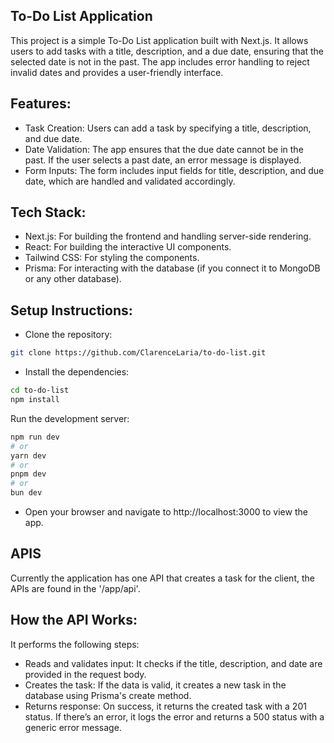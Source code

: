 ## To-Do List Application
This project is a simple To-Do List application built with Next.js. It allows users to add tasks with a title, description, and a due date, ensuring that the selected date is not in the past. The app includes error handling to reject invalid dates and provides a user-friendly interface.

## Features:
- Task Creation: Users can add a task by specifying a title, description, and due date.
- Date Validation: The app ensures that the due date cannot be in the past. If the user selects a past date, an error message is displayed.
- Form Inputs: The form includes input fields for title, description, and due date, which are handled and validated accordingly.

## Tech Stack:
- Next.js: For building the frontend and handling server-side rendering.
- React: For building the interactive UI components.
- Tailwind CSS: For styling the components.
- Prisma: For interacting with the database (if you connect it to MongoDB or any other database).

## Setup Instructions:
- Clone the repository:
```bash
git clone https://github.com/ClarenceLaria/to-do-list.git
```
- Install the dependencies:
```bash
cd to-do-list
npm install
```
Run the development server:

```bash
npm run dev
# or
yarn dev
# or
pnpm dev
# or
bun dev
```
- Open your browser and navigate to http://localhost:3000 to view the app.

## APIS
Currently the application has one API that creates a task for the client, the APIs are found in the '/app/api'. 

## How the API Works:
It performs the following steps:
- Reads and validates input: It checks if the title, description, and date are provided in the request body.
- Creates the task: If the data is valid, it creates a new task in the database using Prisma's create method.
- Returns response: On success, it returns the created task with a 201 status. If there’s an error, it logs the error and returns a 500 status with a generic error message.